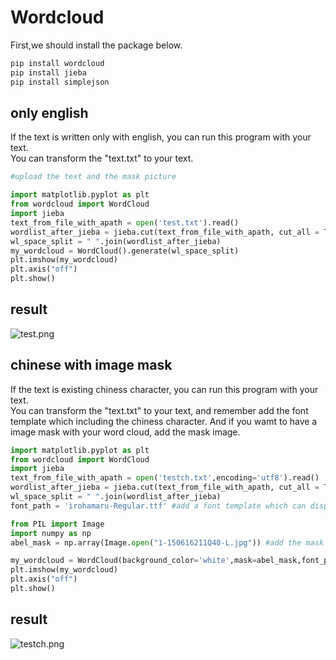 # Wordcloud
First,we should install the package below.
```cmd
pip install wordcloud
pip install jieba
pip install simplejson
```
## only english
If the text is written only with english, you can run this program with your text.    
You can transform the "text.txt" to your text.
```python
#upload the text and the mask picture

import matplotlib.pyplot as plt
from wordcloud import WordCloud
import jieba
text_from_file_with_apath = open('test.txt').read()
wordlist_after_jieba = jieba.cut(text_from_file_with_apath, cut_all = True)
wl_space_split = " ".join(wordlist_after_jieba)
my_wordcloud = WordCloud().generate(wl_space_split)
plt.imshow(my_wordcloud)
plt.axis("off")
plt.show()
```
**result**
--
![](https://raw.githubusercontent.com/hsiuchun/first_work/master/test.png "test.png")
## chinese with image mask
If the text is existing chiness character, you can run this program with your text.   
You can transform the "text.txt" to your text, and remember add the font template which including the chiness character.
And if you wamt to have a image mask with your word cloud, add the mask image.

```python
import matplotlib.pyplot as plt
from wordcloud import WordCloud
import jieba
text_from_file_with_apath = open('testch.txt',encoding='utf8').read()
wordlist_after_jieba = jieba.cut(text_from_file_with_apath, cut_all = True)
wl_space_split = " ".join(wordlist_after_jieba)
font_path = 'irohamaru-Regular.ttf' #add a font template which can display the chiness character.

from PIL import Image
import numpy as np
abel_mask = np.array(Image.open("1-150616211Q40-L.jpg")) #add the mask image

my_wordcloud = WordCloud(background_color='white',mask=abel_mask,font_path=font_path).generate(wl_space_split)
plt.imshow(my_wordcloud)
plt.axis("off")
plt.show()
```
**result**
--
![]( https://raw.githubusercontent.com/hsiuchun/first_work/master/testch.png "testch.png")

